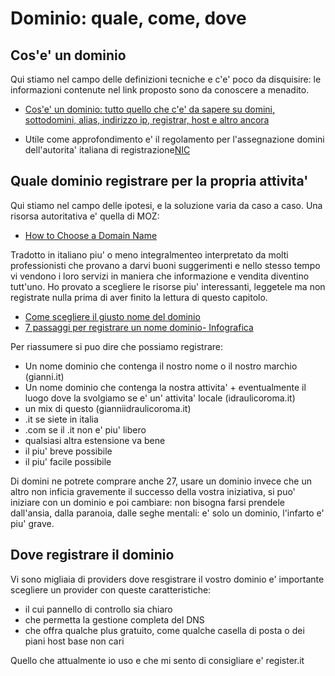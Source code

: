 #  Dominio: quale, come, dove

## Cos'e' un dominio

Qui stiamo nel campo delle definizioni tecniche e c'e' poco da disquisire: le informazioni contenute nel link proposto sono da conoscere a menadito.

* [Cos'e' un dominio: tutto quello che c'e' da sapere su domini, sottodomini, alias, indirizzo ip, registrar, host e altro ancora](https://support.google.com/a/answer/2573637?hl=it&ref_topic=3540989) 

* Utile come approfondimento e' il regolamento per l'assegnazione domini dell'autorita' italiana di registrazione[NIC](http://www.nic.it/sites/default/files/docs/Regolamento_assegnazione_v7.1.pdf) 

## Quale dominio registrare per la propria attivita'

Qui stiamo nel campo delle ipotesi, e la soluzione varia da caso a caso. Una risorsa autoritativa e' quella di MOZ:

* [How to Choose a Domain Name](https://moz.com/blog/how-to-choose-a-domain-name-whiteboard-friday) 

Tradotto in italiano piu' o meno integralmenteo interpretato da molti professionisti che provano a darvi buoni suggerimenti e nello stesso tempo vi vendono i loro servizi in maniera che informazione e vendita diventino tutt'uno. Ho provato a scegliere le risorse piu' interessanti, leggetele ma non registrate nulla prima di aver finito la lettura di questo capitolo.

* [Come scegliere il giusto nome del dominio](http://www.dominiwin.it/scelta-nome-registrazione-dominio.html) 
* [7 passaggi per registrare un nome dominio- Infografica](http://blog.serverplan.com/2016/06/23/registrare-un-nome-dominio/) 

Per riassumere si puo dire che possiamo registrare:

* Un nome dominio che contenga il nostro nome o il nostro marchio (gianni.it)
* Un nome dominio che contenga la nostra attivita' + eventualmente il luogo dove la svolgiamo se e' un' attivita' locale (idraulicoroma.it)
* un mix di questo (gianniidraulicoroma.it)
* .it se siete in italia
* .com se il .it non e' piu' libero
* qualsiasi altra estensione va bene
* il piu' breve possibile
* il piu' facile possibile

Di domini ne potrete comprare anche 27, usare un dominio invece che un altro non inficia gravemente il successo della vostra iniziativa, si puo' iniziare con un dominio e poi cambiare: non bisogna farsi prendele dall'ansia, dalla paranoia, dalle seghe mentali: e' solo un dominio, l'infarto e' piu' grave.

## Dove registrare il dominio

Vi sono migliaia di providers dove resgistrare il vostro dominio e' importante scegliere un provider con queste caratteristiche:

* il cui pannello di controllo sia chiaro
* che permetta la gestione completa del DNS
* che offra qualche plus gratuito, come qualche casella di posta o dei piani host base non cari

Quello che attualmente io uso e che mi sento di consigliare e' register.it








